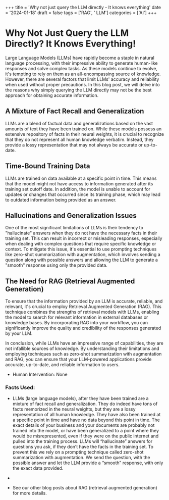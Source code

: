 
+++
title = 'Why not just query the LLM directly - It knows everything'
date = '2024-01-18'
draft = false
tags = ['RAG', ' LLM']
categories = ['AI']
+++

 # Why Not Just Query the LLM Directly? It Knows Everything!

Large Language Models (LLMs) have rapidly become a staple in natural language processing, with their impressive ability to generate human-like responses and solve complex tasks. As these models continue to evolve, it's tempting to rely on them as an all-encompassing source of knowledge. However, there are several factors that limit LLMs' accuracy and reliability when used without proper precautions. In this blog post, we will delve into the reasons why simply querying the LLM directly may not be the best approach for obtaining accurate information.

## A Mixture of Fact Recall and Generalization

LLMs are a blend of factual data and generalizations based on the vast amounts of text they have been trained on. While these models possess an extensive repository of facts in their neural weights, it is crucial to recognize that they do not represent all human knowledge verbatim. Instead, they provide a lossy representation that may not always be accurate or up-to-date.

## Time-Bound Training Data

LLMs are trained on data available at a specific point in time. This means that the model might not have access to information generated after its training set cutoff date. In addition, the model is unable to account for updates or changes that occurred since its training phase, which may lead to outdated information being provided as an answer.

## Hallucinations and Generalization Issues

One of the most significant limitations of LLMs is their tendency to "hallucinate" answers when they do not have the necessary facts in their training set. This can result in incorrect or misleading responses, especially when dealing with complex questions that require specific knowledge or context. To mitigate this issue, it's essential to use prompting techniques like zero-shot summarization with augmentation, which involves sending a question along with possible answers and allowing the LLM to generate a "smooth" response using only the provided data.

## The Need for RAG (Retrieval Augmented Generation)

To ensure that the information provided by an LLM is accurate, reliable, and relevant, it's crucial to employ Retrieval Augmented Generation (RAG). This technique combines the strengths of retrieval models with LLMs, enabling the model to search for relevant information in external databases or knowledge bases. By incorporating RAG into your workflow, you can significantly improve the quality and credibility of the responses generated by your LLM.

In conclusion, while LLMs have an impressive range of capabilities, they are not infallible sources of knowledge. By understanding their limitations and employing techniques such as zero-shot summarization with augmentation and RAG, you can ensure that your LLM-powered applications provide accurate, up-to-date, and reliable information to users.
 * Human Intervention: None

### Facts Used:
* LLMs (large language models), after they have been trained are a mixture of fact recall and generalization.  They do indeed have tons of facts memorized in the neural weights, but they are a lossy representation of all human knowledge.  They have also been trained at a specific point in time and have no data beyond this point in time.  The exact details of your business and your documents are probably not trained into the model, or have been generalized to a point where they would be misrepresented, even if they were on the public internet and pulled into the training process.  LLMs will “hallucinate” answers for questions you ask, if they don’t have the facts in the training set.  To prevent this we rely on a prompting technique called zero-shot summarization with augmentation.  We send the question, with the possible answer and let the LLM provide a “smooth” response, with only the exact data provided.
* 
* See our other blog posts about RAG (retrieval augmented generation) for more details. 
